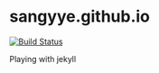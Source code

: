 sangyye.github.io
=================

[![Build Status](https://travis-ci.org/sangyye/sangyye.github.io.svg?branch=master)](https://travis-ci.org/sangyye/sangyye.github.io)

Playing with jekyll
